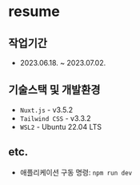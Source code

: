 # resume

## 작업기간

- 2023.06.18. ~ 2023.07.02.

## 기술스택 및 개발환경

- `Nuxt.js` - v3.5.2
- `Tailwind CSS` - v3.3.2
- `WSL2` - Ubuntu 22.04 LTS

## etc.

- 애플리케이션 구동 명령: `npm run dev`
